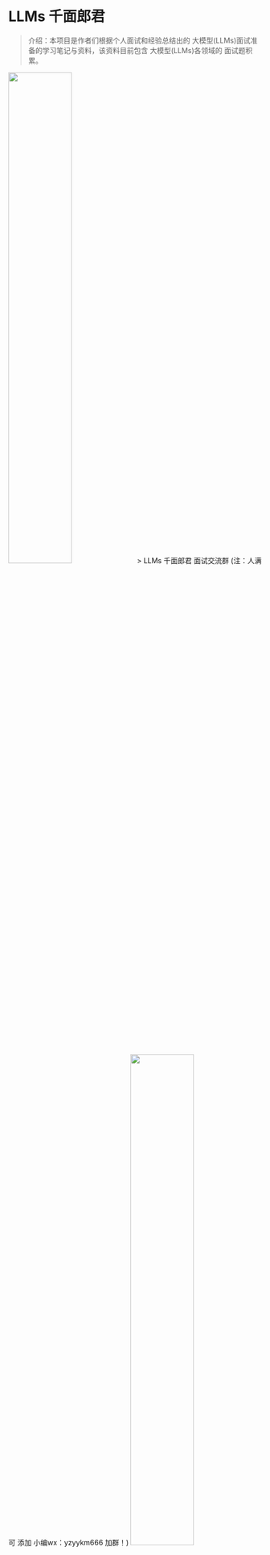 # LLMs 千面郎君

> 介绍：本项目是作者们根据个人面试和经验总结出的 大模型(LLMs)面试准备的学习笔记与资料，该资料目前包含 大模型(LLMs)各领域的 面试题积累。

<img src="img/微信截图_20230918094559.jpg" width="50%" >
> LLMs 千面郎君 面试交流群 (注：人满 可 添加 小编wx：yzyykm666 加群！)

<img src="img/微信截图_20210301212242.png" width="50%" >

## [大模型（LLMs）基础面](https://articles.zsxq.com/id_a55uo10835nv.html)

1. 目前 主流的开源模型体系 有哪些？
2. prefix Decoder 和 causal Decoder 和 Encoder-Decoder 区别是什么？
3. 大模型LLM的 训练目标 是什么？
4. 涌现能力是啥原因？
5. 为何现在的大模型大部分是Decoder only结构？
6. 简单 介绍一下 大模型【LLMs】？
7. 大模型【LLMs】后面跟的 175B、60B、540B等 指什么？
8. 大模型【LLMs】具有什么优点？
9. 大模型【LLMs】具有什么缺点？
10. ...

- [点击查看答案](https://articles.zsxq.com/id_a55uo10835nv.html)

## [大模型（LLMs）进阶面](https://articles.zsxq.com/id_v6gltxd4qbxd.html)

1. LLMs 复读机问题
   1. 什么是 LLMs 复读机问题？
   2. 为什么会出现 LLMs 复读机问题？
   3. 如何缓解 LLMs 复读机问题？
2. llama 系列问题
   1. llama 输入句子长度理论上可以无限长吗？
3. 什么情况用Bert模型，什么情况用LLaMA、ChatGLM类大模型，咋选？
4. 各个专业领域是否需要各自的大模型来服务？
5. 如何让大模型处理更长的文本？
6. ...

- [点击查看答案](https://articles.zsxq.com/id_v6gltxd4qbxd.html)

## [大模型（LLMs）微调面](https://articles.zsxq.com/id_khze6sgassi3.html)

### [大模型（LLMs）微调面](https://articles.zsxq.com/id_khze6sgassi3.html)

1. 如果想要在某个模型基础上做全参数微调，究竟需要多少显存？
2. 为什么SFT之后感觉LLM傻了?
3. SFT 指令微调数据 如何构建?
4. 领域模型Continue PreTrain 数据选取？
5. 领域数据训练后，通用能力往往会有所下降，如何缓解模型遗忘通用能力？
6. 领域模型Continue PreTrain ，如何 让模型在预训练过程中就学习到更多的知识？
7. 进行SFT操作的时候，基座模型选用Chat还是Base?
8. 领域模型微调 指令\&数据输入格式 要求？
9. 领域模型微调 领域评测集 构建？
10. 领域模型词表扩增是不是有必要的？
11. 如何训练自己的大模型？
12. 训练中文大模型有啥经验？
13. 指令微调的好处？
14. 预训练和微调哪个阶段注入知识的？
15. 想让模型学习某个领域或行业的知识，是应该预训练还是应该微调？
16. 多轮对话任务如何微调模型？
17. 微调后的模型出现能力劣化，灾难性遗忘是怎么回事？
18. 微调模型需要多大显存？
19. 大模型LLM进行SFT操作的时候在学习什么？
20. 预训练和SFT操作有什么不同
21. 样本量规模增大，训练出现OOM错
22. 大模型LLM进行SFT 如何对样本进行优化？
23. 模型参数迭代实验
24. 微调大模型的一些建议
25. ...

- [点击查看答案](https://articles.zsxq.com/id_khze6sgassi3.html)

### [大模型（LLMs）训练经验帖](https://articles.zsxq.com/id_06n25d9wjs0e.html)

- 分布式训练框架选择？
- LLMs 训练时 有哪些有用的建议？
- 模型大小如何选择？
- 加速卡如何选择？
- ...

- [点击查看答案](https://articles.zsxq.com/id_06n25d9wjs0e.html)

## 大模型（LLMs）langchain 面

### [大模型（LLMs）langchain 面](https://articles.zsxq.com/id_ve2dgaiqrjzv.html)

- 1. 什么是 LangChain?
- 2. LangChain 包含哪些 核心概念？
  - 2.1 LangChain 中 Components and Chains 是什么？
  - 2.2 LangChain 中 Prompt Templates and Values 是什么？
  - 2.3 LangChain 中 Example Selectors 是什么？
  - 2.4 LangChain 中 Output Parsers 是什么？
  - 2.5 LangChain 中 Indexes and Retrievers 是什么？
  - 2.6 LangChain 中  Chat Message History 是什么？
  - 2.7 LangChain 中  Agents and Toolkits 是什么？
- 3. 什么是 LangChain Agent?
- 4. 如何使用 LangChain ?
- 5. LangChain 支持哪些功能?
- 6. 什么是 LangChain model?
- 7. LangChain 包含哪些特点?
- 8. LangChain 如何使用?
  - 8.1 LangChain 如何调用 LLMs 生成回复？
  - 8.2 LangChain 如何修改 提示模板？
  - 8.3 LangChain 如何链接多个组件处理一个特定的下游任务？
  - 8.4 LangChain 如何Embedding \& vector store？
- LangChain 存在哪些问题及方法方案？
  - 1. LangChain 低效的令牌使用问题
  - 2. LangChain 文档的问题
  - 3. LangChain 太多概念容易混淆，过多的“辅助”函数问题
  - 4. LangChain 行为不一致并且隐藏细节问题
  - 5. LangChain 缺乏标准的可互操作数据类型问题
- LangChain 替代方案？
- ...

- [点击查看答案](https://articles.zsxq.com/id_ve2dgaiqrjzv.html)

### [基于LLM+向量库的文档对话 经验面](https://articles.zsxq.com/id_m9t1w8pokjpf.html)

- 一、基于LLM+向量库的文档对话 基础面
  - 1.1 为什么 大模型 需要 外挂(向量)知识库？
  - 1.2. 基于LLM+向量库的文档对话 思路是怎么样？
  - 1.3. 基于LLM+向量库的文档对话 核心技术是什么？
  - 1.4. 基于LLM+向量库的文档对话 prompt 模板 如何构建？
- 二、基于LLM+向量库的文档对话 存在哪些痛点？
- 三、基于LLM+向量库的文档对话 工程示例面
- ...

- [点击查看答案](https://articles.zsxq.com/id_m9t1w8pokjpf.html)

### [LLM文档对话 —— pdf解析关键问题](https://articles.zsxq.com/id_2693k55it84w.html)

- 一、为什么需要进行pdf解析？
- 二、为什么需要 对 pdf 进行解析？
- 三、pdf解析 有哪些方法，对应的区别是什么？
- 四、pdf解析 存在哪些问题？
- 五、如何 长文档（书籍）中关键信息？
- 六、为什么要提取标题甚至是多级标题？
- 七、如何提取 文章标题？
- 八、如何区分单栏还是双栏pdf？如何重新排序？
- 九、如何提取表格和图片中的数据？
- 十、基于AI的文档解析有什么优缺点？
- ...

- [点击查看答案](https://articles.zsxq.com/id_2693k55it84w.html)

### [基于LLM+向量库的文档对话 经验面](https://articles.zsxq.com/id_m9t1w8pokjpf.html)

- 一、基于LLM+向量库的文档对话 基础面
  - 1.1 为什么 大模型 需要 外挂(向量)知识库？
  - 1.2. 基于LLM+向量库的文档对话 思路是怎么样？
  - 1.3. 基于LLM+向量库的文档对话 核心技术是什么？
  - 1.4. 基于LLM+向量库的文档对话 prompt 模板 如何构建？
- 二、基于LLM+向量库的文档对话 存在哪些痛点？
- 三、基于LLM+向量库的文档对话 工程示例面
- ...

- [点击查看答案](https://articles.zsxq.com/id_m9t1w8pokjpf.html)


## [大模型（LLMs）参数高效微调(PEFT) 面](https://articles.zsxq.com/id_ahk2br3igwx9.html)

### [大模型（LLMs）参数高效微调(PEFT) 面](https://articles.zsxq.com/id_ipkod91a939n.html)

- 微调方法是啥？如何微调？
- 为什么需要 PEFT？
- 介绍一下 PEFT？
- PEFT 有什么优点？
- 微调方法批处理大小模式GPU显存速度？
- Peft 和 全量微调区别？
- 多种不同的高效微调方法对比
- 当前高效微调技术存在的一些问题
- 高效微调技术最佳实践
- PEFT 存在问题？
- 能不能总结一下各种参数高效微调方法？
- ...

- [点击查看答案](https://articles.zsxq.com/id_ipkod91a939n.html)

### [配器微调（Adapter-tuning）篇](https://articles.zsxq.com/id_h5q2fzq8wvt8.html)

- 一、为什么 需要 适配器微调（Adapter-tuning）？
- 二、适配器微调（Adapter-tuning）思路？
- 三、 适配器微调（Adapter-tuning）特点是什么？
- 四、AdapterFusion 思路 是什么？
- 五、AdapterDrop 思路 是什么？
- 六、AdapterDrop 特点 是什么？
- 七、MAM Adapter 思路 是什么？
- 八、MAM Adapter 特点 是什么？
- ...

- [点击查看答案](https://articles.zsxq.com/id_h5q2fzq8wvt8.html)

### [提示学习（Prompting）](https://articles.zsxq.com/id_662wpbw47gtj.html)

- 一、为什么需要 提示学习（Prompting）？
- 二、什么是 提示学习（Prompting）？
- 三、提示学习（Prompting） 有什么优点？
- 四、提示学习（Prompting）有哪些方法，能不能稍微介绍一下它们间？
  - 4.1 前缀微调（Prefix-tining）篇
    - 4.1.1 为什么需要 前缀微调（Prefix-tining）？
    - 4.1.2 前缀微调（Prefix-tining）思路是什么？
    - 4.1.3 前缀微调（Prefix-tining）的优点是什么？
    - 4.1.4 前缀微调（Prefix-tining）的缺点是什么？
  - 4.2 指示微调（Prompt-tuning）篇
    - 4.2.1 为什么需要 指示微调（Prompt-tuning）？
    - 4.2.2 指示微调（Prompt-tuning）思路是什么？
    - 4.2.3 指示微调（Prompt-tuning）优点是什么？
    - 4.2.4 指示微调（Prompt-tuning）缺点是什么？
    - 4.2.5 指示微调（Prompt-tuning）与 Prefix-tuning 区别 是什么？
    - 4.2.6 指示微调（Prompt-tuning）与 fine-tuning 区别 是什么？
  - 4.3 P-tuning 篇
    - 4.3.1 为什么需要 P-tuning？
    - 4.3.2 P-tuning 思路是什么？
    - 4.3.3 P-tuning 优点是什么？
    - 4.3.4 P-tuning 缺点是什么？
  - 4.4 P-tuning v2 篇
    - 4.4.1 为什么需要 P-tuning v2？
    - 4.4.2 P-tuning v2 思路是什么？
    - 4.4.3 P-tuning v2 优点是什么？
    - 4.4.4 P-tuning v2 缺点是什么？
- ...

- [点击查看答案](https://articles.zsxq.com/id_662wpbw47gtj.html)
  
### [LoRA 系列篇](https://articles.zsxq.com/id_ham28l44907e.html)

- 一、LoRA篇
  - 1.1 什么是 LoRA？
  - 1.2 LoRA 的思路是什么？
  - 1.3 LoRA 的特点是什么？
- 二、QLoRA篇
  - 2.1 QLoRA 的思路是怎么样的？
  - 2.2 QLoRA 的特点是什么？
- 三、AdaLoRA篇
  - 3.1 AdaLoRA 的思路是怎么样的？
- 四、LoRA权重是否可以合入原模型？
- 五、ChatGLM-6B LoRA后的权重多大？
- 六、LoRA 微调优点是什么？
- 七、LoRA微调方法为啥能加速训练？
- 八、如何在已有LoRA模型上继续训练？
- 九、LoRA 缺点是什么？
- 十、LoRA这种微调方法和全参数比起来有什么劣势吗？
- ...

- [点击查看答案](https://articles.zsxq.com/id_ham28l44907e.html)

## [大模型（LLMs）推理面](https://articles.zsxq.com/id_udwh2i8seqv8.html)

### [大模型（LLMs）推理面](https://articles.zsxq.com/id_udwh2i8seqv8.html)

- 1. 为什么大模型推理时显存涨的那么多还一直占着？
- 2. 大模型在gpu和cpu上推理速度如何？
- 3. 推理速度上，int8和fp16比起来怎么样？
- 4. 大模型有推理能力吗？
- 5. 大模型生成时的参数怎么设置？
- 6. 有哪些省内存的大语言模型训练/微调/推理方法？
  - 6.1 如何 估算模型所需的RAM？
  - 6.2 Fp16-mixed precision
  - 6.3 Int8-bitsandbytes
  - 6.4 LoRA
  - 6.5 Gradient Checkpointing
  - 6.6 Torch FSDP+CPU offload
- 7. 如何让大模型输出合规化
- 8. 应用模式变更
- ...

- [点击查看答案](https://articles.zsxq.com/id_udwh2i8seqv8.html)

## 大模型（LLMs）预训练面

### [大模型（LLMs）增量预训练篇](https://articles.zsxq.com/id_lj47ancwcmv2.html)

1. 为什么要增量预训练？
2. 进行 增量预训练 需要做哪些准备工作？
3. 增量预训练 所用 训练框架？
4. 增量预训练 训练流程 是怎么样？
5. ...

- [点击查看答案](https://articles.zsxq.com/id_lj47ancwcmv2.html)

## [大模型（LLMs）评测面](https://articles.zsxq.com/id_j9wcj62eovgc.html)

1. 大模型怎么评测？
2. 大模型的honest原则是如何实现的？模型如何判断回答的知识是训练过的已知的知识，怎么训练这种能力？
3. 如何衡量大模型水平？
4. 大模型评估方法 有哪些？
5. 大模型评估工具 有哪些？
6. ...

- [点击查看答案](https://articles.zsxq.com/id_j9wcj62eovgc.html)

## [大模型（LLMs）强化学习面](https://articles.zsxq.com/id_zqs7mjw6c8k7.html)

- 1. 简单介绍强化学习？
- 2. 简单介绍一下 RLHF？
- 3. 奖励模型需要和基础模型一致吗？
- 4. RLHF 在实践过程中存在哪些不足？
- 5. 如何解决 人工产生的偏好数据集成本较高，很难量产问题？
- 6. 如何解决三个阶段的训练（SFT-\>RM-\>PPO）过程较长，更新迭代较慢问题？
- 7. 如何解决 PPO 的训练过程同时存在4个模型（2训练，2推理），对计算资源的要求较高 问题？
- ...

- [点击查看答案](https://articles.zsxq.com/id_zqs7mjw6c8k7.html)

## [大模型（LLMs）软硬件配置面](https://articles.zsxq.com/id_m5q8zk3wo84k.html)

1. 建议的软件环境是什么？
2. ...

- [点击查看答案](https://articles.zsxq.com/id_m5q8zk3wo84k.html)

## [大模型（LLMs）训练集面](https://articles.zsxq.com/id_jwvpaujrojtt.html)

1. SFT（有监督微调）的数据集格式？
2. RM（奖励模型）的数据格式？
3. PPO（强化学习）的数据格式？
4. 找数据集哪里找？
5. 微调需要多少条数据？
6. 有哪些大模型的训练集？
7. 进行领域大模型预训练应用哪些数据集比较好？
8. ...

- [点击查看答案](https://articles.zsxq.com/id_jwvpaujrojtt.html)

## [大模型（LLMs）显存问题面](https://articles.zsxq.com/id_jhiocx89p3su.html)

1. 大模型大概有多大，模型文件有多大?
2. 能否用4 * v100 32G训练vicuna 65b？
3. 如果就是想要试试65b模型，但是显存不多怎么办？
4. nB模型推理需要多少显存？
5. nB模型训练需要多少显存？
6. 如何 估算模型所需的RAM？
7. 如何评估你的显卡利用率?
8. 测试你的显卡利用率 实现细节篇
   1. 如何查看多机训练时的网速？
   2. 如何查看服务器上的多卡之间的NVLINK topo？
   3. 如何查看服务器上显卡的具体型号?
   4. 如何查看训练时的flops？（也就是每秒的计算量）
   5. 如何查看对deepspeed的环境配置是否正确？
   6. tf32格式有多长？
   7. 哪里看各类显卡算力比较？
   8. （torch profiler）如何查看自己的训练中通信开销？
- ...

- [点击查看答案](https://articles.zsxq.com/id_jhiocx89p3su.html)

## 大模型（LLMs）分布式训练面

### [大模型（LLMs）分布式训练面](https://articles.zsxq.com/id_ah2ibj3z22c7.html)

- 1. 理论篇
  - 1.1 训练 大语言模型 存在问题？
  - 1.2 什么是 点对点通信？
  - 1.3 什么是 集体通信？
  - 1.4 什么是 数据并行？
  - 1.5 数据并行 如何 提升效率？
  - 1.6 什么是 流水线并行？
  - 1.7 什么是 张量并行 (intra-layer)？
  - 1.8 数据并行 vs 张量并行 vs 流水线并行?
  - ...
- 2. 实践篇
  - 2.1 假如有超多的8卡A100节点（DGX A100），如何应用3D并行策略？
  - 2.2 如果想构这样一个大规模并行训练系统，训练框架如何选？
  - 2.3 训练框架如何选？
- 3. 并行化策略选择篇
  - 3.1 如何选择一款分布式训练框架？
  - 3.2 如何选择一款分布式训练框架？
  - 3.3 单GPU
  - 3.4 单节点多卡
  - 3.5 多节点多卡
- 4. 问题篇
  - 4.1 推理速度验证
  - 4.2 并行化训练加速
  - 4.3 deepspeed 训练过程，报找不主机
  - 4.4 为什么 多机训练效率不如单机？
  - 4.5 多机训练不通，DeepSPeed配置问题
- ...

- [点击查看答案](https://articles.zsxq.com/id_ah2ibj3z22c7.html)

### [图解分布式训练（一） —— 流水线并行（Pipeline Parallelism）面](https://articles.zsxq.com/id_ah2ibj3z22c7.html)

- 为什么需要流水线并行（Pipeline Parallelism）？
- 一、流水线并行（Pipeline Parallelism） 优化目标是什么？
- 二、图解 流水线并行（Pipeline Parallelism）模型并行 必要性？
- 三、流水线并行（Pipeline Parallelism） 图解？
- 四、流水线并行（Pipeline Parallelism）优缺点？
- ...

- [点击查看答案](https://articles.zsxq.com/id_wre1eni0oq7d.html)

### [图解分布式训练（二） —— nn.DataParallel面](https://articles.zsxq.com/id_ah2ibj3z22c7.html)

- 为什么需要nn.DataParallel？
- 一、pytorch中的GPU操作默认是什么样？
- 二、介绍一下 nn.DataParallel 函数？
- 三、nn.DataParallel 函数 处理逻辑 介绍一下？
- 四、nn.DataParallel 函数 常见问题及解答 有哪些？
  - 4.1 多GPU计算减少了程序运行的时间？
  - 4.2 如何保存和加载多GPU训练模型呢？
  - 4.3 为什么第一块卡的显存会占用的更多一些？
  - 4.4 直接使用nn.DataParallel的时候，训练采用多卡训练，会出现一个warning？
  - 4.5 device\_ids 0 被占用问题
- 五、nn.DataParallel 函数 参数更新方式 ？
- 六、nn.DataParallel 函数 优点 介绍一下？
- 七、nn.DataParallel 函数 缺点 介绍一下？
- 八、nn.DataParallel 函数 实战？
- ...

- [点击查看答案](https://articles.zsxq.com/id_wre1eni0oq7d.html)

### [图解分布式训练（三） ——  nn.parallel.DistributedDataParallel](https://articles.zsxq.com/id_i4s3ia057rmh.html)

- 为什么需要 nn.parallel.DistributedDataParallel ？
- 一、什么是 DistributedDataParallel 核心 —— Ring-AllReduce？
- 二、nn.parallel.DistributedDataParallel 函数 介绍一下？
- 三、nn.parallel.DistributedDataParallel 函数 如何多卡加速训练？
- 四、nn.parallel.DistributedDataParallel 实现流程介绍一下？
- 五、nn.parallel.DistributedDataParallel 参数更新介绍一下？
- 六、nn.DataParallel(以下简称DP) vs DistributedDataParallel(以下简称DDP)介绍一下？
- 七、DistributedDataParallel(以下简称DDP) 优点有哪些？
- 八、DistributedDataParallel(以下简称DDP) 缺点有哪些？
- ...

- [点击查看答案](https://articles.zsxq.com/id_i4s3ia057rmh.html)

### [图解分布式训练（四） ——  torch.multiprocessing 详细解析](https://articles.zsxq.com/id_gu9smpbn510e.html)

- 一、torch.multiprocessing 函数介绍一下？
- 二、torch.multiprocessing 函数如何使用？
- 三、介绍一下 共享CUDA张量？
- 四、介绍一下 共享策略？
- 五、torch.multiprocessing 函数使用
- ...

- [点击查看答案](https://articles.zsxq.com/id_gu9smpbn510e.html)

### [图解分布式训练（五） ——  AMP混合精度训练 详细解析](https://articles.zsxq.com/id_0slrgoti6gvb.html)

- 为什么需要 AMP混合精度训练？
- 一、什么是自动混合精度训练(AMP)
- 二、为什么需要自动混合精度？
- 三、混合精度训练的优点是什么？
- 四、混合精度训练的缺点是什么？
- 五、混合精度训练的关键技术是什么？
- 六、介绍一下 混合精度训练 动态损失缩放？
- 七、如何在PyTorch中使用自动混合精度？
- 八、如何使用 AMP混合精度训练 ？
- ...

- [点击查看答案](https://articles.zsxq.com/id_0slrgoti6gvb.html)

### [图解分布式训练（六） —— Pytorch的 DeepSpeed 详细解析](https://articles.zsxq.com/id_2v6wv29ce8nn.html)

- 一、为什么需要 Deepspeed？
- 二、DeepSpeed 基本概念 介绍一下？
- 三、DeepSpeed 通信策略 介绍一下？
- 四、DeepSpeed 如何使用？
- 五、DeepSpeed 代码实现？
- 七、训练精度 介绍一下？
- 八、获取模型参数 介绍一下？
- ...

- [点击查看答案](https://articles.zsxq.com/id_2v6wv29ce8nn.html)

### [图解分布式训练（七）—— accelerate 分布式训练 详细解析](https://articles.zsxq.com/id_o5wkeionnqr7.html)

- 一、为什么需要 accelerate 分布式训练？
- 二、什么是 accelerate 分布式训练?
- 三、accelerate 分布式训练 原理讲解？
- 四、accelerate 分布式训练 如何实践？
- ...

- [点击查看答案](https://articles.zsxq.com/id_o5wkeionnqr7.html)

### [图解分布式训练（八）—— ZeRO 学习](https://articles.zsxq.com/id_600z63vou4nj.html)

- 一、什么是 3D 并行？
- 二、3D 并行 策略有哪些？
- 三、为什么需要 ZeRO？
- 四、ZeRO 的 核心思想是什么？
- 五、ZeRO 显存如何分配？
- 六、ZeRO 优化策略是怎么样？
- 七、ZeRO Offload后的计算流程是怎么样？
- ...

- [点击查看答案](https://articles.zsxq.com/id_600z63vou4nj.html)

## [大模型（LLMs）agent 面](https://articles.zsxq.com/id_9dfwi0ooio2z.html)

1. 如何给LLM注入领域知识？
2. 如果想要快速体验各种模型，该怎么办？
3. ...

- [点击查看答案](https://articles.zsxq.com/id_mzfogrjhkp17.html)

## [Token及模型参数准备篇](https://articles.zsxq.com/id_9oplu4014qx5.html)

1. 预训练数据 Token 重复 是否影响 模型性能？
2. SFT需要训练Token数？
3. ...

- [点击查看答案](https://articles.zsxq.com/id_9oplu4014qx5.html)

## [LLMs 位置编码篇](https://articles.zsxq.com/id_bmn80nar12c7.html)

- 1 什么是位置编码？
- 2 什么是绝对位置编码？
- 3 什么是相对位置编码？
- 4 旋转位置编码 RoPE篇
  - 4.1 旋转位置编码 RoPE 思路是什么？
  - 4.2 推导一下 旋转位置编码 RoPE ？
  - 4.3 旋转位置编码 RoPE 有什么优点？
  - 4.4 旋转位置编码 RoPE 被哪些 LLMs 应用？
- 5 长度外推问题篇
  - 5.1 什么是 长度外推问题？
  - 5.2 长度外推问题 的 解决方法 有哪些？
- 6 ALiBi (Attention with Linear Biases)篇
  - 6.1 ALiBi (Attention with Linear Biases) 思路是什么？
  - 6.2 ALiBi (Attention with Linear Biases) 的偏置矩阵是什么？有什么作用？
  - 6.3 ALiBi (Attention with Linear Biases) 有什么优点？
  - 6.4 ALiBi (Attention with Linear Biases)  被哪些 LLMs 应用？
- ...

- [点击查看答案](https://articles.zsxq.com/id_bmn80nar12c7.html)

## LLMs Tokenizer 篇

### [LLMs Tokenizer 篇](https://articles.zsxq.com/id_c1wrizv0im1a.html)

- Byte-Pair Encoding(BPE)篇
  - 1 Byte-Pair Encoding(BPE) 如何构建词典？
- WordPiece 篇
  - 1 WordPiece 与 BPE 异同点是什么？
- SentencePiece 篇
  - 简单介绍一下 SentencePiece 思路？
- 对比篇
  - 1 举例 介绍一下 不同 大模型LLMs 的分词方式？
  - 2 介绍一下 不同 大模型LLMs 的分词方式 的区别？
- ...

- [点击查看答案](https://articles.zsxq.com/id_c1wrizv0im1a.html)

### [怎么让英文大语言模型支持中文？（一） —— 构建中文tokenization](https://articles.zsxq.com/id_w0d2q29sueq7.html)

- 一、为什么需要 构建中文tokenization？
- 二、如何对 原始数据预处理？
- 三、如何构建中文的词库？
- 四、如何使用transformers库加载sentencepiece模型？
- 五、如何合并英文词表和中文词表？
- 六、怎么使用修改后的词表？
- 总结一下 构建中文tokenization？
- ...

- [点击查看答案](https://articles.zsxq.com/id_w0d2q29sueq7.html)

### [怎么让英文大语言模型支持中文？（二） —— 继续预训练篇](https://articles.zsxq.com/id_jprkwhrvf3tw.html)

- 一、为什么需要进行继续预训练？
- 二、如何对 继续预训练 数据预处理？
- 三、如何 构建模型？
- 四、如何 使用模型？
- ...

- [点击查看答案](https://articles.zsxq.com/id_jprkwhrvf3tw.html)

### [怎么让英文大语言模型支持中文？（三） —— 对预训练模型进行指令微调](https://articles.zsxq.com/id_p2wj7zadwxwb.html)

- 一、为什么需要对预训练模型进行指令微调？
- 二、对预训练模型进行指令微调 数据 如何处理？
- 三、对预训练模型进行指令微调 tokenization 如何构建？
- 四、对预训练模型进行指令微调 模型 如何构建？
- 五、是否可以结合 其他库 使用？
- ...

- [点击查看答案](https://articles.zsxq.com/id_p2wj7zadwxwb.html)

## [Layer normalization 篇](https://articles.zsxq.com/id_pzcgd4ovk098.html)

- Layer normalization-方法篇
  - Layer Norm 篇
    - Layer Norm 的计算公式写一下？
  - RMS Norm 篇 （均方根 Norm）
    - RMS Norm 的计算公式写一下？
    - RMS Norm 相比于 Layer Norm 有什么特点？
  - Deep Norm 篇
    - Deep Norm 思路？
    - 写一下 Deep Norm 代码实现？
  - Deep Norm 有什么优点？
- Layer normalization-位置篇
  - 1 LN 在 LLMs 中的不同位置 有什么区别么？如果有，能介绍一下区别么？
- Layer normalization 对比篇
  - LLMs 各模型分别用了 哪种 Layer normalization？
- ...

- [点击查看答案](https://articles.zsxq.com/id_pzcgd4ovk098.html)

## [LLMs 激活函数篇](https://articles.zsxq.com/id_6xm3wzzice2s.html)

- 1 介绍一下 FFN 块 计算公式？
- 2 介绍一下 GeLU 计算公式？
- 3 介绍一下 Swish 计算公式？
- 4 介绍一下 使用 GLU 线性门控单元的 FFN 块 计算公式？
- 5 介绍一下 使用 GeLU 的 GLU 块 计算公式？
- 6 介绍一下 使用 Swish 的 GLU 块 计算公式？
- 各LLMs 都使用哪种激活函数？
- ...

- [点击查看答案](https://articles.zsxq.com/id_6xm3wzzice2s.html)

## 大模型（LLMs）加速篇

### [大模型（LLMs）加速篇](https://articles.zsxq.com/id_w9wewc152eux.html)

- 1. 当前优化模型最主要技术手段有哪些？
- 2. 推理加速框架有哪一些？都有什么特点？
- 3 vLLM 篇
  - 3.1 vLLM 的 功能有哪些？
  - 3.2 vLLM 的 优点有哪些？
  - 3.3 vLLM 的 缺点有哪些？
  - 3.4 vLLM 离线批量推理？
  - 3.5 vLLM API Server？
- 4 Text generation inference 篇
  - 4.1 介绍一下 Text generation inference？
  - 4.2 Text generation inference 的 功能有哪些？
  - 4.3 Text generation inference 的 优点有哪些？
  - 4.4 Text generation inference 的 缺点有哪些？
  - 4.5 Text generation inference 的 使用docker运行web server？
- ...

- [点击查看答案](https://articles.zsxq.com/id_w9wewc152eux.html)

### [LLM（大语言模型）部署加速方法——PagedAttention篇](https://articles.zsxq.com/id_p22mjq881n3n.html)

- 一、vLLM 用于大模型并行推理加速 存在什么问题？
- 二、vLLM 如何 优化 大模型并行推理加速？
- 三、什么是 PagedAttention？
- 四、 PagedAttention 如何存储 连续的key和value？
- 五、 PagedAttention 技术细节？
- 六、 PagedAttention 如何 实现安全共享？
- 七、 PagedAttention 源码介绍？
- ...

- [点击查看答案](https://articles.zsxq.com/id_p22mjq881n3n.html)

### [大模型推理加速工具 —— vLLM](https://articles.zsxq.com/id_zw5h9ogvac2w.html)

- 一、引言
  - 1.1 前言
  - 1.2 为什么 需要 vLLM ?
  - 1.3 vLLM 具有哪些特点 ?
  - 1.4 vLLM 支持哪些 Huggingface 模型 ?
- 二、vLLM 性能如何？
- 三、vLLM 依赖包
- 四、vLLM 如何安装？
- 五、vLLM 如何使用？
- 六、vLLM 分布式推理与服务
- ...

- [点击查看答案](https://articles.zsxq.com/id_zw5h9ogvac2w.html)

### [LLM（大语言模型）部署加速方法——Faster Transformer篇](https://articles.zsxq.com/id_dd2gowztxtfg.html)

- 一、为什么需要 FasterTransformer？
- 二、FasterTransformer 介绍一下？
- 三、FasterTransformer 核心是什么？
- 四、FasterTransformer 优化？
- ...

- [点击查看答案](https://articles.zsxq.com/id_dd2gowztxtfg.html)

### [纯Python超轻量高性能LLM推理框架 —— LightLLM](https://articles.zsxq.com/id_9a643feq2b0b.html)

- 一、引言
  - 1.1 前言
  - 1.2 为什么 需要 LightLLM ?
  - 1.3 目前 LLM推理框架 有 哪些?
- 二、LightLLM 介绍一下？
  - 2.1 什么是 LightLLM ？
  - 2.2 Token Attention 介绍？
  - 2.3 Efficient Router 介绍？
- 三、LightLLM 性能表现 介绍？
- 四、LightLLM 依赖包 有哪些？
- 五、LightLLM  如何安装？
  - 5.1 下载 LightLLM
  - 5.2 安装 LightLLM 依赖
  - 5.3 安装 LightLLM
- 六、LightLLM 如何使用？
  - 6.1 启动 LightLLM 服务
- 填坑笔记
  - LightLLM 支持模型 LLMs 模型？
- ...

- [点击查看答案](https://articles.zsxq.com/id_9a643feq2b0b.html)

### [LLM推理技术之StreamingLLM：如何拥有无限长生成能力](hhttps://articles.zsxq.com/id_0ld3pfcmnhj6.html)

- 一、前言
  - 1.1 大型语言模型（LLM）存在什么问题？
  - 1.2 StreamingLLM 背景介绍
  - 1.3 StreamingLLM 核心问题？
  - 1.4 StreamingLLM 存在哪些挑战？
  - 1.5 目前主流地增加输入文本长度的方法有哪些？
- 二、StreamingLLM 的思路是什么？
- ...

- [点击查看答案](https://articles.zsxq.com/id_0ld3pfcmnhj6.html)

## [Attention 升级面](https://articles.zsxq.com/id_j0nwuo0frw2x.html)

- 1 传统 Attention 存在哪些问题？
- 2 Attention 优化方向
- 3 Attention 变体有哪些？
- 4 Multi-Query Attention 篇
  - 4.1 Multi-head Attention 存在什么问题？
  - 4.2 介绍一下 Multi-Query Attention？
  - 4.3 对比一下 Multi-head Attention 和 Multi-Query Attention？
  - 4.4 Multi-Query Attention 这样做的好处是什么？
  - 4.5 有 哪些模型 是 使用 Multi-Query Attention？
- 5 Grouped-query Attention
  - 5.1 什么是 Grouped-query Attention？
  - 5.2 有哪些大模型使用 Grouped-query Attention？
- 6 FlashAttention 介绍一下
- 7 并行 transformer block 介绍一下？
- ...

- [点击查看答案](https://articles.zsxq.com/id_j0nwuo0frw2x.html)

## 大模型幻觉（LLM Hallucination）面

### [大模型幻觉（LLM Hallucination）面](https://articles.zsxq.com/id_schwrdmvmhr7.html)

- 一、什么是大模型幻觉？
- 二、为什么LLM会产生幻觉？
- 三、为什么需要解决LLM的幻觉问题？
- 四、幻觉一定是有害的吗？
- 五、幻觉有哪些不同类型？
- 六、如何度量幻觉？
- 七、如何缓解LLM幻觉？
  - 7.1 通过使用外部知识验证主动检测和减轻幻觉
  - 7.2 事实核心采样
  - 7.3 SelfCheckGPT
- 八、LLMs什么时候最容易产生幻觉？
- ...

- [点击查看答案](https://articles.zsxq.com/id_schwrdmvmhr7.html)

### [大模型的幻觉问题篇](https://articles.zsxq.com/id_8mr4mlhe5q1x.html)

- 一、什么是 大模型幻觉问题？
- 二、为什么 会 出现 大模型幻觉问题？
- 三、如何 评估 大模型幻觉问题？
- 四、如何 缓解 大模型幻觉问题？
- ...

- [点击查看答案](https://articles.zsxq.com/id_8mr4mlhe5q1x.html)

### [大模型的幻觉问题篇](https://articles.zsxq.com/id_tbezgzifowzp.html)

- 一、为什么 会 出现 大模型幻觉？
- 二、如何 缓解 大模型幻觉？
- ...

- [点击查看答案](https://articles.zsxq.com/id_tbezgzifowzp.html)

## LLMs 对比篇

### [LLMs 对比篇](https://articles.zsxq.com/id_tbezgzifowzp.html)

- LLMs 训练数据 和 数据量 对比如何？
- ...

- [点击查看答案](https://articles.zsxq.com/id_tbezgzifowzp.html)

### [百川智能baichuan7B、13B、53B、baichuan2 总结篇](https://articles.zsxq.com/id_ma6pw7v2g9pi.html)

- 一、baichuan-7B篇
  - 1. 你了解baichuan-7B解构么？介绍一下？
  - 2. baichuan-7B 如何 收集原始数据并 构建 训练数据？
  - 3. baichuan-7B 如何 提高 训练稳定性和吞吐？
- 二、baichuan-13B篇
  - 1. 相比于 baichuan-7B，baichuan-13B 的 特点体现在哪里？
  - 2. 如何 对 baichuan-13B 进行推理和部署？
  - 3. 如何 对 baichuan-13B 进行微调？
- 三、baichuan-53B篇
  - 3.1 baichuan-53B 相比于 baichuan-7B 和 baichuan-13B 有哪些优势？
  - 3.2 baichuan-53B 如何对 预训练数据 做处理？
  - 3.3 baichuan-53B 如何进行 搜索增强？
- 四、baichuan2篇
  - 4.1 baichuan2 与 其他大模型 对比
- 五、baichuan 数据构建篇
  - 5.1 baichuan 进行微调时，领域数据：通用数据配比？
- ...

- [点击查看答案](https://articles.zsxq.com/id_ma6pw7v2g9pi.html)

## 思维链 Chain-of-Thought（COT）篇

### [思维链 Chain-of-Thought（COT）篇](https://articles.zsxq.com/id_1cjjxf95az70.html)

- 一、什么是思维链提示？
- 二、思维链提示本质是什么？
- 三、思维链提示 与 标准的提示学习方法有什么不同?
- 四、思维链提示 为什么可以提高语言模型的复杂推理能力?它的优势在哪里?
- 五、思维链提示 适用场景 有 哪些？
- 六、思维链提示 目前还存在哪些不足点？
- 七、思维链提示 对推动语言模型复杂推理能力研究有哪些启发和影响?
- 八、思维链提示 对实现真正的通用人工智能仍面临哪些挑战?
- 九、如何通过增加模型规模来获得语言模型强大的思路链推理能力的?这与模型获得的哪些能力有关?
- 十、你认为可以在哪些其他方面应用“思路链提示”这一思路来提升语言模型的能力?
- 十一、如果需要你对 思维链提示 进行改进，你觉得你会改进哪些地方？
- 十二、思维链提示 未来研究方向？
- ...

- [点击查看答案](https://articles.zsxq.com/id_1cjjxf95az70.html)

### [思维链 Chain-of-Thought（COT）变体篇](https://articles.zsxq.com/id_sw5aljfzswiv.html)

- 思维链 Chain-of-Thought（COT）：思维链的启蒙
  - 1. 什么是 思维链 Chain-of-Thought（COT）？
  - 2. 思维链 Chain-of-Thought（COT）是思路是什么？
  - 3. 思维链 Chain-of-Thought（COT）存在问题？
- 思维树 Tree of Thoughts（TOT）：一种用树结构解决复杂问题的方法
  - 1. 为什么需要 思维树 Tree of Thoughts（TOT）？
  - 2. 什么是 思维树 Tree of Thoughts（TOT）？
  - 3. 思维树 Tree of Thoughts（TOT）涉及问题有哪些？
- 思维图 Graph of Thoughts（GOT）：一种把思维链过程建模层图结构的方法
  - 1. 为什么 需要 思维图 Graph of Thoughts（GOT）？
  - 2. 什么是 思维图 Graph of Thoughts（GOT） ？
  - 3. 思维图 Graph of Thoughts（GOT）核心思想是什么 ？
- 思维算法 Algorithm of Thoughts（AOT）：一种用DFS/BFS示例解决问题的方法
  - 1. 为什么 需要 思维算法 Algorithm of Thoughts（AOT）？
  - 2. 思维算法 Algorithm of Thoughts（AOT）思路是什么？
  - 3. 思维算法 Algorithm of Thoughts（AOT） vs 其他 COT 的 区别？
- 思维链 Chain-of-Thought（COT） 有哪些 应用场景？
- 思维链 Chain-of-Thought（COT） 有哪些 局限性？
- ...

- [点击查看答案](https://articles.zsxq.com/id_sw5aljfzswiv.html)

## [Graph RAG（Retrieval-Augmented Generation） 面 —— 一种 基于知识图谱的大模型检索增强实现策略](hhttps://articles.zsxq.com/id_dwhonmw976n7.html)

- 一、为什么需要 Graph RAG？
- 二、什么是 Graph RAG？
- 三、Graph RAG 思路介绍？
- 四、用代码 介绍 Graph RAG ？
- 五、用 示例 介绍 Graph RAG ？
- 六、Graph RAG 排序优化方式？
- ...

- [点击查看答案](https://articles.zsxq.com/id_dwhonmw976n7.html)

## [大模型生成去重技术面](https://articles.zsxq.com/id_rvwtlip4gi5e.html)

- 一、什么是生成式大模型？
- 二、大模型是怎么让生成的文本丰富而不单调的呢？
- 三、生成式大模型 存在哪些问题？
- 四、生成式大模型 为什么会出现 重复生成现象？
- 五、生成式大模型 有哪些解决方法？
  - 5.1 Unlikelihood Training
  - 5.2 Repetition Penalty
  - 5.3 Contrastive Search
  - 5.4 Beam Search
  - 5.5 TopK sampling
  - 5.6 Nucleus sampler
  - 5.7 Temperature
  - 5.8 No repeat ngram size
  - 5.9 重复率指标检测
- ...

- [点击查看答案](https://articles.zsxq.com/id_rvwtlip4gi5e.html)


